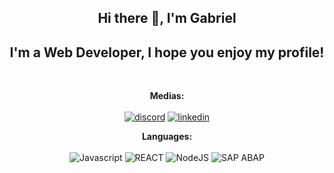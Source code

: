 <section align="center">
  <h1> Hi there 👋, I'm Gabriel </h1>

  <h2>I'm a Web Developer, I hope you enjoy my profile!</h2>
  <br>

  <b>Medias:</b> 
  <br>
  <br>
  [![discord](https://img.shields.io/badge/Discord-7289DA?style=for-the-badge&logo=discord&logoColor=white)][discord-url]
  [![linkedin](https://img.shields.io/badge/LinkedIn-0077B5?style=for-the-badge&logo=linkedin&logoColor=white)][linkedin-url]

  <b>Languages:</b>
  <br>
  <br>
  ![Javascript](https://img.shields.io/badge/JavaScript-323330?style=for-the-badge&logo=javascript&logoColor=F7DF1E)
  ![REACT](https://img.shields.io/badge/React-20232A?style=for-the-badge&logo=react&logoColor=61DAFB)
  ![NodeJS](https://img.shields.io/badge/node.js-6DA55F?style=for-the-badge&logo=node.js&logoColor=white)
  ![SAP ABAP](https://img.shields.io/badge/SAP-0FAAFF?style=for-the-badge&logo=sap&logoColor=white)
  
</section>

<!-- LINKS -->

[discord-url]: https://discord.com/users/904870742993276989
[linkedin-url]: https://www.linkedin.com/in/gabriel-gon%C3%A7alves-69ab16252/
